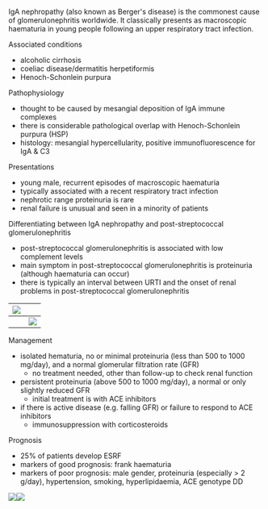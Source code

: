 IgA nephropathy (also known as Berger's disease) is the commonest cause of glomerulonephritis worldwide. It classically presents as macroscopic haematuria in young people following an upper respiratory tract infection.   
  
Associated conditions  
* alcoholic cirrhosis
* coeliac disease/dermatitis herpetiformis
* Henoch\-Schonlein purpura

  
Pathophysiology  
* thought to be caused by mesangial deposition of IgA immune complexes
* there is considerable pathological overlap with Henoch\-Schonlein purpura (HSP)
* histology: mesangial hypercellularity, positive immunofluorescence for IgA \& C3

  
Presentations  
* young male, recurrent episodes of macroscopic haematuria
* typically associated with a recent respiratory tract infection
* nephrotic range proteinuria is rare
* renal failure is unusual and seen in a minority of patients

  
Differentiating between IgA nephropathy and post\-streptococcal glomerulonephritis  
* post\-streptococcal glomerulonephritis is associated with low complement levels
* main symptom in post\-streptococcal glomerulonephritis is proteinuria (although haematuria can occur)
* there is typically an interval between URTI and the onset of renal problems in post\-streptococcal glomerulonephritis

  


| [![](https://d32xxyeh8kfs8k.cloudfront.net/images_Passmedicine/pdd901.png)](https://d32xxyeh8kfs8k.cloudfront.net/images_Passmedicine/pdd901b.png) | |
| --- | --- |
|  | [![](https://d32xxyeh8kfs8k.cloudfront.net/css/images/mag_glass.png)](https://d32xxyeh8kfs8k.cloudfront.net/images_Passmedicine/pdd901b.png) |

  
Management  
* isolated hematuria, no or minimal proteinuria (less than 500 to 1000 mg/day), and a normal glomerular filtration rate (GFR)
	+ no treatment needed, other than follow\-up to check renal function
* persistent proteinuria (above 500 to 1000 mg/day), a normal or only slightly reduced GFR
	+ initial treatment is with ACE inhibitors
* if there is active disease (e.g. falling GFR) or failure to respond to ACE inhibitors
	+ immunosuppression with corticosteroids

  
Prognosis  
* 25% of patients develop ESRF
* markers of good prognosis: frank haematuria
* markers of poor prognosis: male gender, proteinuria (especially \> 2 g/day), hypertension, smoking, hyperlipidaemia, ACE genotype DD

  
[![](https://d32xxyeh8kfs8k.cloudfront.net/images_Passmedicine/usb056.jpg)](https://d32xxyeh8kfs8k.cloudfront.net/images_Passmedicine/usb056b.jpg)[![](https://d32xxyeh8kfs8k.cloudfront.net/images_Passmedicine/usb070.jpg)](https://d32xxyeh8kfs8k.cloudfront.net/images_Passmedicine/usb070b.jpg)
